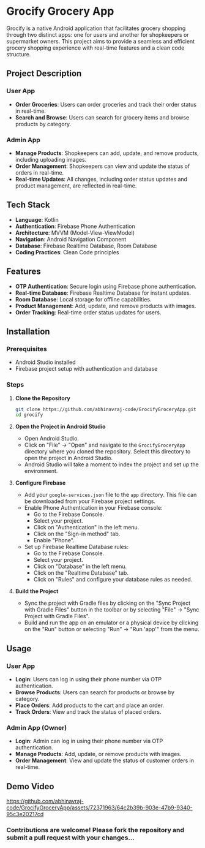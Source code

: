 # Grocify Grocery App

Grocify is a native Android application that facilitates grocery shopping through two distinct apps: one for users and another for shopkeepers or supermarket owners. This project aims to provide a seamless and efficient grocery shopping experience with real-time features and a clean code structure.

## Project Description

### User App
- **Order Groceries**: Users can order groceries and track their order status in real-time.
- **Search and Browse**: Users can search for grocery items and browse products by category.

### Admin App
- **Manage Products**: Shopkeepers can add, update, and remove products, including uploading images.
- **Order Management**: Shopkeepers can view and update the status of orders in real-time.
- **Real-time Updates**: All changes, including order status updates and product management, are reflected in real-time.

## Tech Stack
- **Language**: Kotlin
- **Authentication**: Firebase Phone Authentication
- **Architecture**: MVVM (Model-View-ViewModel)
- **Navigation**: Android Navigation Component
- **Database**: Firebase Realtime Database, Room Database
- **Coding Practices**: Clean Code principles

## Features
- **OTP Authentication**: Secure login using Firebase phone authentication.
- **Real-time Database**: Firebase Realtime Database for instant updates.
- **Room Database**: Local storage for offline capabilities.
- **Product Management**: Add, update, and remove products with images.
- **Order Tracking**: Real-time order status updates for users.

## Installation

### Prerequisites
- Android Studio installed
- Firebase project setup with authentication and database

### Steps
1. **Clone the Repository**
   ```sh
   git clone https://github.com/abhinavraj-code/GrocifyGroceryApp.git
   cd grocify

2. **Open the Project in Android Studio**
   - Open Android Studio.
   - Click on "File" -> "Open" and navigate to the `GrocifyGroceryApp` directory where you cloned the repository. Select this directory to open the project in Android Studio.
   - Android Studio will take a moment to index the project and set up the environment.

3. **Configure Firebase**
   - Add your `google-services.json` file to the `app` directory. This file can be downloaded from your Firebase project settings.
   - Enable Phone Authentication in your Firebase console:
        - Go to the Firebase Console.
        - Select your project.
        - Click on "Authentication" in the left menu.
        - Click on the "Sign-in method" tab.
        - Enable "Phone".
   - Set up Firebase Realtime Database rules:
        - Go to the Firebase Console.
        - Select your project.
        - Click on "Database" in the left menu.
        - Click on the "Realtime Database" tab.
        - Click on "Rules" and configure your database rules as needed.
4. **Build the Project**
   - Sync the project with Gradle files by clicking on the "Sync Project with Gradle Files" button in the toolbar or by selecting "File" -> "Sync Project with Gradle Files".
   - Build and run the app on an emulator or a physical device by clicking on the "Run" button or selecting "Run" -> "Run 'app'" from the menu.
  

## Usage


### User App
   - **Login**: Users can log in using their phone number via OTP authentication.
   - **Browse Products**: Users can search for products or browse by category.
   - **Place Orders**: Add products to the cart and place an order.
   - **Track Orders**: View and track the status of placed orders.

### Admin App (Owner)
- **Login**: Admin can log in using their phone number via OTP authentication.
- **Manage Products**: Add, update, or remove products with images.
- **Order Management**: View and update the status of customer orders in real-time.


## Demo Video
https://github.com/abhinavraj-code/GrocifyGroceryApp/assets/72371963/64c2b39b-903e-47b9-9340-95c3e20217cd


### Contributions are welcome! Please fork the repository and submit a pull request with your changes...

